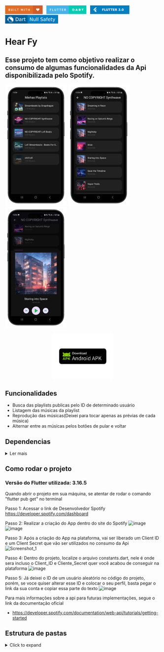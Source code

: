 <img src="README_FILES/badges/built-with-love.svg" height="28px"/>&nbsp;&nbsp;
<img src="README_FILES/badges/flutter-dart.svg" height="28px" />&nbsp;&nbsp;
<img src="README_FILES/badges/Flutter-3.svg" height="28px" />&nbsp;&nbsp;
<img src="README_FILES/badges/dart-null_safety.svg" height="28px"/>

# Hear Fy

## Esse projeto tem como objetivo realizar o consumo de algumas funcionalidades da Api disponibilizada pelo Spotify.

<img src="README_FILES/images/1.png" style="display: inline-block; width: 200px;"/>
<img src="README_FILES/images/2.png" style="display: inline-block; width: 200px;"/>
<img src="README_FILES/images/3.png" style="display: inline-block; width: 200px;"/>

<p align="center">
  <a href="">
    <img src="README_FILES/images/apk_download.png" alt="Time Sense" style="display: inline-block; width: 200px;"/>
  </a>
</p>

## Funcionalidades
* Busca das playlists publicas pelo ID de determinado usuário
* Listagem das músicas da playlist
* Reprodução das músicas(Deixei para tocar apenas as prévias de cada música)
* Alternar entre as músicas pelos botões de pular e voltar

## Dependencias
<details>
     <summary> Ler mais </summary>

* [dio](https://pub.dev/packages/dio)
* [get](https://pub.dev/packages/get)
* [loading_animation_widget](https://pub.dev/packages/loading_animation_widget)
* [just_audio](https://pub.dev/packages/just_audio)

    </details>

## Como rodar o projeto

### Versão do Flutter utilizada: 3.16.5
Quando abrir o projeto em sua máquina, se atentar de rodar o comando "flutter pub get" no terminal 

Passo 1: Acessar o link de Desenvolvedor Spotify
https://developer.spotify.com/dashboard

Passo 2: Realizar a criação do App dentro do site do Spotify
![image](https://github.com/joaoteodoro16/hearfy/assets/78423868/737551eb-c1b1-49c2-9922-18d312e2c608)
![image](https://github.com/joaoteodoro16/hearfy/assets/78423868/e5091df1-0e95-45c2-a61f-521edd6c30b9)

Passo 3: Após a criação do App na plataforma, vai ser liberado um Client ID e um Client Secret que vão ser utilizados no consumo da Api
![Screenshot_1](https://github.com/joaoteodoro16/hearfy/assets/78423868/dfd775a8-d239-427b-bb05-d474e1ee4e43)

Passo 4: Dentro do projeto, localize o arquivo constants.dart, nele é onde sera incluso o Client_ID e Cliente_Secret quer você acabou de conseguir na plataforma
![image](https://github.com/joaoteodoro16/hearfy/assets/78423868/4f8dfce5-db8d-4f05-832f-58b08c5a8532)

Passo 5: Já deixei o ID de um usuário aleatório no código do projeto, porém, se voce quiser alterar esse ID e colocar o seu perfil, basta pegar o link da sua conta e copiar essa parte do texto
![image](https://github.com/joaoteodoro16/hearfy/assets/78423868/add69b3a-0d03-4bcb-bb9d-9abbbb2e1981)

Para mais informações sobre a api para futuras implementações, segue o link da documentação oficial
- https://developer.spotify.com/documentation/web-api/tutorials/getting-started

## Estrutura de pastas
<details>
     <summary> Click to expand </summary>

```
lib
 ┣ app
 ┃ ┣ core
 ┃ ┃ ┣ bindings
 ┃ ┃ ┃ ┗ application_bindings.dart
 ┃ ┃ ┣ constants
 ┃ ┃ ┃ ┗ constants.dart
 ┃ ┃ ┣ exceptions
 ┃ ┃ ┃ ┣ app_exception.dart
 ┃ ┃ ┃ ┣ app_rate_limits_exception.dart
 ┃ ┃ ┃ ┣ expired_token_exception.dart
 ┃ ┃ ┃ ┗ oauth_incorrect_exception.dart
 ┃ ┃ ┣ mixins
 ┃ ┃ ┃ ┣ loading_mixin.dart
 ┃ ┃ ┃ ┗ messages_mixin.dart
 ┃ ┃ ┣ models
 ┃ ┃ ┃ ┣ playlist
 ┃ ┃ ┃ ┃ ┣ artist_model.dart
 ┃ ┃ ┃ ┃ ┣ playlist_banner_model.dart
 ┃ ┃ ┃ ┃ ┣ playlist_items_model.dart
 ┃ ┃ ┃ ┃ ┣ playlist_model.dart
 ┃ ┃ ┃ ┃ ┣ playlist_tracks_model.dart
 ┃ ┃ ┃ ┃ ┗ playlist_track_model.dart
 ┃ ┃ ┃ ┗ album_model.dart
 ┃ ┃ ┣ rest_client
 ┃ ┃ ┃ ┣ spotify_auth_interceptor.dart
 ┃ ┃ ┃ ┗ spotify_rest_client.dart
 ┃ ┃ ┣ ui
 ┃ ┃ ┃ ┗ app_colors.dart
 ┃ ┃ ┗ util
 ┃ ┃ ┃ ┗ format_util.dart
 ┃ ┣ modules
 ┃ ┃ ┣ home
 ┃ ┃ ┃ ┣ widgets
 ┃ ┃ ┃ ┃ ┗ playlist_item_widget.dart
 ┃ ┃ ┃ ┣ home_bindings.dart
 ┃ ┃ ┃ ┣ home_controller.dart
 ┃ ┃ ┃ ┗ home_page.dart
 ┃ ┃ ┗ track
 ┃ ┃ ┃ ┣ widgets
 ┃ ┃ ┃ ┃ ┣ player_widget.dart
 ┃ ┃ ┃ ┃ ┗ track_item_widget.dart
 ┃ ┃ ┃ ┣ track_bindings.dart
 ┃ ┃ ┃ ┣ track_controller.dart
 ┃ ┃ ┃ ┗ track_page.dart
 ┃ ┣ repositories
 ┃ ┃ ┣ playlist
 ┃ ┃ ┃ ┣ playlist_repository.dart
 ┃ ┃ ┃ ┗ playlist_repository_impl.dart
 ┃ ┃ ┗ tracks
 ┃ ┃ ┃ ┣ tracks_repository.dart
 ┃ ┃ ┃ ┗ tracks_repository_impl.dart
 ┃ ┣ routes
 ┃ ┃ ┣ home_routers.dart
 ┃ ┃ ┗ track_routers.dart
 ┃ ┗ services
 ┃ ┃ ┗ tracks
 ┃ ┃ ┃ ┣ track_service.dart
 ┃ ┃ ┃ ┗ track_service_impl.dart
 ┗ main.dart
```

</details>